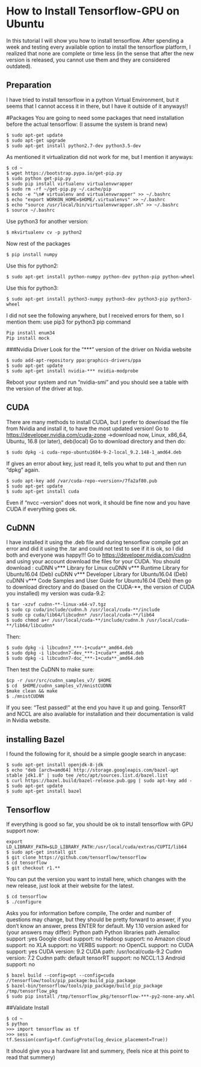 # How to Install Tensorflow-GPU on Ubuntu

In this tutorial I will show you how to install tensorflow.
After spending a week and testing every available option to install the tensorflow platform, I realized that none are complete or time less (in the sense that after the new version is released, you cannot use them and they are considered outdated). 

## Preparation
I have tried to install tensorflow in a python Virtual Environment, but it seems that I cannot access it in there, but I have it outside of it anyways!! 

#Packages
You are going to need some packages that need installation before the actual tensorflow: (I assume the system is brand new)
```
$ sudo apt-get update
$ sudo apt-get upgrade
$ sudo apt-get install python2.7-dev python3.5-dev
```
As mentioned it virtualization did not work for me, but I mention it anyways:
```
$ cd ~
$ wget https://bootstrap.pypa.io/get-pip.py
$ sudo python get-pip.py
$ sudo pip install virtualenv virtualenvwrapper
$ sudo rm -rf ~/get-pip.py ~/.cache/pip
$ echo -e "\n# virtualenv and virtualenvwrapper" >> ~/.bashrc
$ echo "export WORKON_HOME=$HOME/.virtualenvs" >> ~/.bashrc
$ echo "source /usr/local/bin/virtualenvwrapper.sh" >> ~/.bashrc
$ source ~/.bashrc
```
Use python3 for another version:
```
$ mkvirtualenv cv -p python2
```
Now rest of the packages
```
$ pip install numpy
```
Use this for python2:
```
$ sudo apt-get install python-numpy python-dev python-pip python-wheel
```
Use this for python3:
```
$ sudo apt-get install python3-numpy python3-dev python3-pip python3-wheel
```
I did not see the following anywhere, but I received errors for them, so I mention them: use pip3 for python3 pip command
```
Pip install enum34
Pip install mock
```
###Nvidia Driver
Look for the “***” version of the driver on Nvidia website
```
$ sudo add-apt-repository ppa:graphics-drivers/ppa
$ sudo apt-get update
$ sudo apt-get install nvidia-*** nvidia-modprobe
```
Reboot your system and run “nvidia-smi” and you should see a table with the version of the driver at top.

## CUDA
There are many methods to install CUDA, but I prefer to download the file from Nvidia and install it, to have the most updated version!
Go to https://developer.nvidia.com/cuda-zone
->download now, Linux, x86_64, Ubuntu, 16.8 (or later), deb(local)
Go to download directory and then do:
```
$ sudo dpkg -i cuda-repo-ubuntu1604-9-2-local_9.2.148-1_amd64.deb
```
If gives an error about key, just read it, tells you what to put and then run “dpkg” again.
```
$ sudo apt-key add /var/cuda-repo-<version>/7fa2af80.pub
$ sudo apt-get update
$ sudo apt-get install cuda
```
Even if “nvcc –version” does not work, it should be fine now and you have CUDA if everything goes ok.

## CuDNN
I have installed it using the .deb file and during tensorflow compile got an error and did it using the .tar and could not test to see if it is ok, so I did both and everyone was happy!!!
Go to https://developer.nvidia.com/cudnn and using your account download the files for your CUDA. You should download :
cuDNN v*** Library for Linux
cuDNN v*** Runtime Library for Ubuntu16.04 (Deb)
cuDNN v*** Developer Library for Ubuntu16.04 (Deb)
cuDNN v*** Code Samples and User Guide for Ubuntu16.04 (Deb)
then go to download directory and do (based on the CUDA-**, the version of CUDA you installed) my version was cuda-9.2:
```
$ tar -xzvf cudnn-**-linux-x64-v7.tgz
$ sudo cp cuda/include/cudnn.h /usr/local/cuda-**/include
$ sudo cp cuda/lib64/libcudnn* /usr/local/cuda-**/lib64
$ sudo chmod a+r /usr/local/cuda-**/include/cudnn.h /usr/local/cuda-**/lib64/libcudnn*
```
Then: 
```
$ sudo dpkg -i libcudnn7_***-1+cuda**_amd64.deb
$ sudo dpkg -i libcudnn7-dev_***-1+cuda**_amd64.deb
$ sudo dpkg -i libcudnn7-doc_***-1+cuda**_amd64.deb
```
Then test the CuDNN to make sure:
```
$cp -r /usr/src/cudnn_samples_v7/ $HOME
$ cd  $HOME/cudnn_samples_v7/mnistCUDNN
$make clean && make
$ ./mnistCUDNN
```
If you see: “Test passed!” at the end you have it up and going.
TensorRT and NCCL are also available for installation and their documentation is valid in Nvidia website.
## installing Bazel
I found the following for it, should be a simple google search in anycase:
```
$ sudo apt-get install openjdk-8-jdk
$ echo "deb [arch=amd64] http://storage.googleapis.com/bazel-apt stable jdk1.8" | sudo tee /etc/apt/sources.list.d/bazel.list
$ curl https://bazel.build/bazel-release.pub.gpg | sudo apt-key add -
$ sudo apt-get update
$ sudo apt-get install bazel
```
## Tensorflow
If everything is good so far, you should be ok to install tensorflow with GPU support now:
```
export LD_LIBRARY_PATH=$LD_LIBRARY_PATH:/usr/local/cuda/extras/CUPTI/lib64
$ sudo apt-get install git
$ git clone https://github.com/tensorflow/tensorflow
$ cd tensorflow
$ git checkout r1.**
```
You can put the version you want to install here, which changes with the new release, just look at their website for the latest. 
```
$ cd tensorflow
$ ./configure
```
Asks you for information before compile, The order and number of questions may change, but they should be pretty forward to answer, if you don’t know an answer, press ENTER for default.
My 1.10 version asked for (your answers may differ):
Python path
Python libraries path
Jemalloc support :yes
Google cloud support: no
Hadoop support: no
Amazon cloud support: no
XLA support: no
VERBS support: no
OpenCL support: no
CUDA support: yes
CUDA version: 9.2
CUDA path: /usr/local/cuda-9.2
Cudnn version: 7.2
Cudnn path: default 
tensorRT support: no
NCCL:1.3
Android support: no
```
$ bazel build --config=opt --config=cuda //tensorflow/tools/pip_package:build_pip_package
$ bazel-bin/tensorflow/tools/pip_package/build_pip_package /tmp/tensorflow_pkg
$ sudo pip install /tmp/tensorflow_pkg/tensorflow-***-py2-none-any.whl
```
##Validate Install
```
$ cd ~
$ python
>>> import tensorflow as tf
>>> sess = tf.Session(config=tf.ConfigProto(log_device_placement=True))
```
It should give you a hardware list and summery, (feels nice at this point to read that summery)

